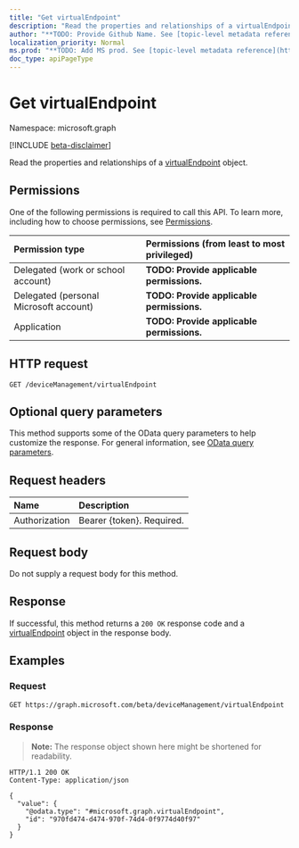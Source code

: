 ```yaml
---
title: "Get virtualEndpoint"
description: "Read the properties and relationships of a virtualEndpoint object."
author: "**TODO: Provide Github Name. See [topic-level metadata reference](https://msgo.azurewebsites.net/add/document/guidelines/metadata.html#topic-level-metadata)**"
localization_priority: Normal
ms.prod: "**TODO: Add MS prod. See [topic-level metadata reference](https://msgo.azurewebsites.net/add/document/guidelines/metadata.html#topic-level-metadata)**"
doc_type: apiPageType
---
```


# Get virtualEndpoint
Namespace: microsoft.graph

[!INCLUDE [beta-disclaimer](../../includes/beta-disclaimer.md)]

Read the properties and relationships of a [virtualEndpoint](../resources/virtualendpoint.md) object.

## Permissions
One of the following permissions is required to call this API. To learn more, including how to choose permissions, see [Permissions](/graph/permissions-reference).

|Permission type|Permissions (from least to most privileged)|
|:---|:---|
|Delegated (work or school account)|**TODO: Provide applicable permissions.**|
|Delegated (personal Microsoft account)|**TODO: Provide applicable permissions.**|
|Application|**TODO: Provide applicable permissions.**|

## HTTP request

<!-- {
  "blockType": "ignored"
}
-->
``` http
GET /deviceManagement/virtualEndpoint
```

## Optional query parameters
This method supports some of the OData query parameters to help customize the response. For general information, see [OData query parameters](/graph/query-parameters).

## Request headers
|Name|Description|
|:---|:---|
|Authorization|Bearer {token}. Required.|

## Request body
Do not supply a request body for this method.

## Response

If successful, this method returns a `200 OK` response code and a [virtualEndpoint](../resources/virtualendpoint.md) object in the response body.

## Examples

### Request
<!-- {
  "blockType": "request",
  "name": "get_virtualendpoint"
}
-->
``` http
GET https://graph.microsoft.com/beta/deviceManagement/virtualEndpoint
```


### Response
>**Note:** The response object shown here might be shortened for readability.
<!-- {
  "blockType": "response",
  "truncated": true,
  "@odata.type": "microsoft.graph.virtualEndpoint"
}
-->
``` http
HTTP/1.1 200 OK
Content-Type: application/json

{
  "value": {
    "@odata.type": "#microsoft.graph.virtualEndpoint",
    "id": "970fd474-d474-970f-74d4-0f9774d40f97"
  }
}
```

